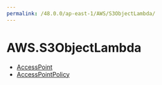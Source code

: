 ```yaml
---
permalink: /48.0.0/ap-east-1/AWS/S3ObjectLambda/
---
```


# AWS.S3ObjectLambda



* [AccessPoint](AccessPoint.md)
* [AccessPointPolicy](AccessPointPolicy.md)